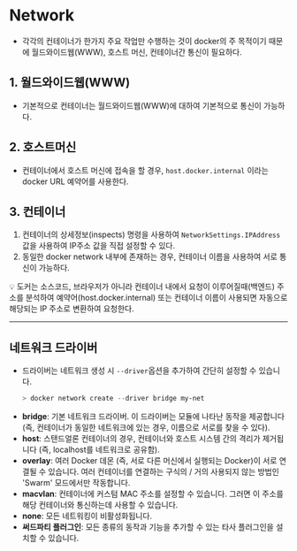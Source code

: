 # Network

- 각각의 컨테이너가 한가지 주요 작업만 수행하는 것이 docker의 주 목적이기 때문에 월드와이드웹(WWW), 호스트 머신, 컨테이너간 통신이 필요하다.

## 1. 월드와이드웹(WWW)

- 기본적으로 컨테이너는 월드와이드웹(WWW)에 대하여 기본적으로 통신이 가능하다.

## 2. 호스트머신

- 컨테이너에서 호스트 머신에 접속을 할 경우, `host.docker.internal` 이라는 docker URL 예약어를 사용한다.

## 3. 컨테이너

1. 컨테이너의 상세정보(inspects) 명령을 사용하여 `NetworkSettings.IPAddress` 값을 사용하여 IP주소 값을 직접 설정할 수 있다.
2. 동일한 docker network 내부에 존재하는 경우, 컨테이너 이름을 사용하여 서로 통신이 가능하다.

<aside>
💡 도커는 소스코드, 브라우저가 아니라 컨테이너 내에서 요청이 이루어질때(백엔드) 주소를 분석하여 예약어(host.docker.internal) 또는 컨테이너 이름이 사용되면 자동으로 해당되는 IP 주소로 변환하여 요청한다.

</aside>

---

## 네트워크 드라이버

- 드라이버는 네트워크 생성 시 `--driver`옵션을 추가하여 간단히 설정할 수 있습니다.
  ```powershell
  > docker network create --driver bridge my-net
  ```
- **bridge**: 기본 네트워크 드라이버. 이 드라이버는 모듈에 나타난 동작을 제공합니다 (즉, 컨테이너가 동일한 네트워크에 있는 경우, 이름으로 서로를 찾을 수 있다).
- **host**: 스탠드얼론 컨테이너의 경우, 컨테이너와 호스트 시스템 간의 격리가 제거됩니다 (즉, localhost를 네트워크로 공유함).
- **overlay**: 여러 Docker 데몬 (즉, 서로 다른 머신에서 실행되는 Docker)이 서로 연결될 수 있습니다. 여러 컨테이너를 연결하는 구식의 / 거의 사용되지 않는 방법인 'Swarm' 모드에서만 작동합니다.
- **macvlan**: 컨테이너에 커스텀 MAC 주소를 설정할 수 있습니다. 그러면 이 주소를 해당 컨테이너와 통신하는데 사용할 수 있습니다.
- **none**: 모든 네트워킹이 비활성화됩니다.
- **써드파티 플러그인**: 모든 종류의 동작과 기능을 추가할 수 있는 타사 플러그인을 설치할 수 있습니다.
